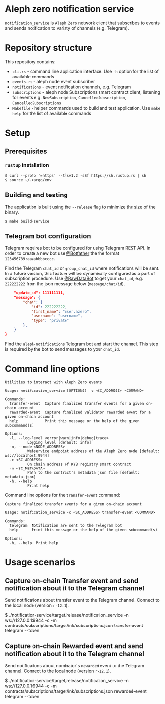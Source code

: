 Aleph zero notification service
===============================

`notification_service` is `Aleph Zero` network client that subscribes to events and sends notification to variaty of channels (e.g. Telegram).

# Repository structure

This repository contains:

* `cli.rs` - command line application interface. Use `-h` option for the list of available commands.
* `events.rs` - aleph node event subscriber
* `notifications` - event notification channels, e.g. Telegram
* `subscriptions` - aleph node Subscriptions smart contract client, listening for events e.g. `NewSubscription`, `CancelledSubscription`, `CancelledSubscriptions`
* `Makefile` - helper commands used to build and test application. Use `make help` for the list of available commands

# Setup

## Prerequisites

### `rustup` installation 

	$ curl --proto '=https' --tlsv1.2 -sSf https://sh.rustup.rs | sh
	$ source ~/.cargo/env

## Building and testing

The application is built using the `--release` flag to minimize the size of the binary.

	$ make build-service

## Telegram bot configuration

Telegram requires bot to be configured for using Telegram REST API. In order to create a new bot use [@Botfather](https://t.me/botfather) the the format `123456789:aaaabbbbcccc`.

Find the Telegram `chat_id` or `group_chat_id` where notifications will be sent. In a future version, this feature will be dynamically configured as a part of subscription procedure.
Use [@RawDataBot](https://telegram.me/rawdatabot) to get your `chat_id`, e.g. `222222222` from the json message below (`message/chat/id`). 
```json
    "update_id": 111111111,
    "message": {
        "chat": {
            "id": 222222222,
            "first_name": "user.azero",
            "username": "username",
            "type": "private"
        },
    }
}
```
Find the `aleph-notifications` Telegram bot and start the channel. This step is required by the bot to send messages to your `chat_id`.

# Command line options

```shell
Utilities to interact with Aleph Zero events

Usage: notification_service [OPTIONS] -c <SC_ADDRESS> <COMMAND>

Commands:
  transfer-event  Capture finalized transfer events for a given on-chain account
  rewarded-event  Capture finalized validator rewarded event for a given on-chain account
  help            Print this message or the help of the given subcommand(s)

Options:
  -l, --log-level <error|warn|info|debug|trace>
          Logging level [default: info]
  -n, --node <NODE_ADDRESS>
          Webservice endpoint address of the Aleph Zero node [default: ws://localhost:9944]
  -c <SC_ADDRESS>
          On chain address of KYB registry smart contract
  -m <SC_METADATA>
          Path to the contract's metadata json file [default: metadata.json]
  -h, --help
          Print help
```

Command line options for the `transfer-event` command:

```shell
Capture finalized transfer events for a given on-chain account

Usage: notification_service -c <SC_ADDRESS> transfer-event <COMMAND>

Commands:
  telegram  Notification are sent to the Telegram bot
  help      Print this message or the help of the given subcommand(s)

Options:
  -h, --help  Print help
```

# Usage scenarios

## Capture on-chain Transfer event and send notification about it to the Telegram channel

Send notifications about transfer event to the Telegram channel. Connect to the local node (version `r-12.1`).

  $ ./notification-service/target/release/notification_service -n ws://127.0.0.1:9944 -c <smart contract address> -m contracts/subscriptions/target/ink/subscriptions.json transfer-event telegram --token <telegram bot token>

## Capture on-chain Rewarded event and send notification about it to the Telegram channel

Send notifications about nominator's `Rewarded` event to the Telegram channel. Connect to the local node (version `r-12.1`).

  $ ./notification-service/target/release/notification_service -n ws://127.0.0.1:9944 -c <smart contract address> -m contracts/subscriptions/target/ink/subscriptions.json rewarded-event telegram --token <telegram bot token>
